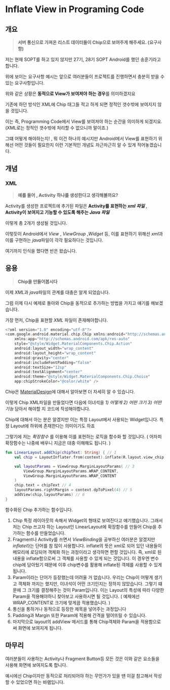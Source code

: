 # Inflate View in Programing Code



## 개요

> **서버 통신으로 가져온 리스트 데이터들이 Chip으로 보여주게 해주세요. (요구사항)**

저는 현재 SOPT를 하고 있지 않지만 27기, 28기 SOPT Android를 했던 송훈기라고 합니다.

위에 보이는 요구사항 예시는 앞으로 여러분들이 프로젝트를 진행하면서 충분히 받을 수 있는 요구사항입니다.

위와 같은 상황은 **동적으로 View가 보여져야 하는 경우**를 의미하겠지요

기존에 하던 방식인 XML에 Chip 태그들 적고 하게 되면 정적인 갯수밖에 보여지지 않을 것입니다.

이는 즉, Programming Code에서 View를 보여져야 하는 순간을 의미하게 되겠지요. (XML로는 정적인 갯수밖에 처리할 수 없으니까 말이죠.)

그떄 어떻게 해야하는지! , 뭐 이건 하나의 예시지만 Android에서 View를 표현하기 위해선 어떤 것들이 필요한지 이런 기본적인 개념도 차근차근히 알 수 있게 적어놓겠습니다.

## 개념

### XML 

> **예를 들어 , Activity 하나를 생성한다고 생각해볼까요?** 

 Activity를 생성한 프로젝트에 추가된 파일은 **Activity를 표현하는 *xml 파일*** , **Activity이 보여지고 기능할 수 있도록 해주는 *Java 파일***

이렇게 총 2개가 생성될 것입니다.

이렇듯이 Android에서 *View* , *ViewGroup* ,*Widget* 등, 이를 표현하기 위해선 *xml*과 이를 구현하는 *java*파일이 각각 필요하다는 것입니다.  

여기까지 인식을 했다면 반은 왔습니다.

## 응용

> **Chip을 만들어봅시다**

이제 *XML*과 *java*파일의 관계를 대충은 알게 되었습니다.

그럼 이제 다시 예제로 돌아와 Chip을 동적으로 추가하는 방법을 가지고 얘기를 해보겠습니다.

가장 먼저, Chip을 표현할 *XML* 파일이 존재해야합니다.

```kotlin
<?xml version="1.0" encoding="utf-8"?>
<com.google.android.material.chip.Chip xmlns:android="http://schemas.android.com/apk/res/android"
    xmlns:app="http://schemas.android.com/apk/res-auto"
    style="@style/Widget.MaterialComponents.Chip.Action"
    android:layout_width="wrap_content"
    android:layout_height="wrap_content"
    android:gravity="center"
    android:includeFontPadding="false"
    android:textSize="12sp"
    android:textAlignment="center"
    android:theme="@style/Widget.MaterialComponents.Chip.Choice"
    app:chipStrokeColor="@color/white" />
```

Chip은 [MaterialDesign](https://material.io/design)에 대해서 알아보면 더 자세히 알 수 있습니다.

이렇게 Chip XML파일을 만들었다면 다음에 이녀석을 *1) 어떻게*  *2) 어떤 크기* *3) 어떤 기능* 담아서  해야할 지 코드에 작성해야합니다.

Chip에 대해서 아는 분은 알겠지만 이는 특정 Layout에서 사용되는 Widget입니다. 특정 Layout에 하위에 존재한다는 의미이기도 하죠

그렇기에 저는 *확장함수* 를 이용해 이를 표현하는 로직을 함수화 할 것입니다. ( 어차피 확장함수는 나중에 배우니 지금은 대충 이해해도 됩니다. )

```kotlin
fun LinearLayout.addChip(chipText: String) { // 1
    val chip = LayoutInflater.from(context).inflate(R.layout.view_chip, null) as Chip // 2

    val layoutParams = ViewGroup.MarginLayoutParams( // 3
        ViewGroup.MarginLayoutParams.WRAP_CONTENT,
        ViewGroup.MarginLayoutParams.WRAP_CONTENT
    )
    chip.text = chipText // 4
    layoutParams.rightMargin = context.dpToPixel(4) // 5
    addView(chip,layoutParams) // 6
}
```

함수화된 Chip 추가하는 함수입니다.

1) Chip 특정 레이아웃의 속해서 Widget의 형태로 보여진다고 얘기했습니다. 그래서 저는 Chip 쓰고자 하는 Layout인 LinearLayout에 확장함수를 만들어 Chip을 추가하는 함수를 만들었습니다.
2) Fragment나 Activity를 쓰면서 *ViewBinding*을 공부하신 여러분은 알겠지만 *inflate*라는 단어를 참 많이 사용합니다. inflate의 뜻은 xml로 되어 있던 내용들이 메모리에 로딩되어 객체화 하는 과정이라고 생각하면 편할 것입니다. 즉, xml로 된 내용을 inflate함으로써 그 객체를 사용할 수 있게 되는 것입니다. 이 경우엔 변수 chip에 담아뒀기 때문에 이후 chip변수를 활용해 inflate된 객체를 사용할 수 있게 됩니다.  
3) Param이라는 단어가 등장했는데 어려울 거 없습니다. 우리는 Chip이 어떻게 생기고 객체화 까지는 했지만, 이녀석이 어떤 크기인지는 정하지 않았습니다. 그렇기 떄문에 그 크기를 결정해주는 것이 Param입니다. 이는 Layout의 특성에 따라 다양한 Param을 적용해야하니 찾아보고 사용하시면 될 것입니다. ( 예제에선 WRAP_CONTENT로 크기에 맞게끔 적용했습니다. )
4) 통신을 통하거나 동적으로 등장한 제목을 넣어주는 과정입니다
5) Padding과 Margin 또한 Param에 적용해 간격을 떨어뜨릴 수 있습니다.
6) 마지막으로 layout의 addView 메서드를 통해 Chip객체와 Param을 적용함으로써 화면에 보여지게 됩니다.

## 마무리

여러분들이 사용하는 Activity나 Fragment Button등 모든 것은 이와 같은 요소들을 사용해 화면에 보여지도록 합니다.

예시에선 Chip이자만 동적으로 처리되어야 하는 무언가가 있을 땐 이걸 참고해서 작성할 수 있었으면 하는 바램입니다.



